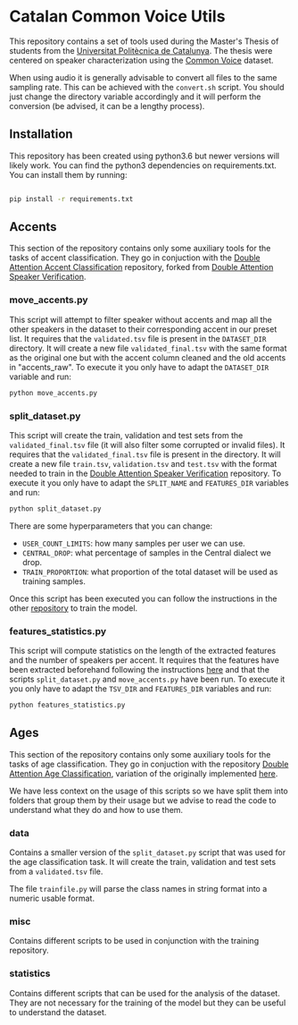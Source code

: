 # Catalan Common Voice Utils

This repository contains a set of tools used during the Master's Thesis of students from the [Universitat Politècnica de Catalunya](https://www.upc.edu/ca). The thesis were centered on speaker characterization using the [Common Voice](https://commonvoice.mozilla.org/) dataset.

When using audio it is generally advisable to convert all files to the same sampling rate. This can be achieved with the `convert.sh` script. You should just change the directory variable accordingly and it will perform the conversion (be advised, it can be a lengthy process).

## Installation

This repository has been created using python3.6 but newer versions will likely work. You can find the python3 dependencies on requirements.txt. You can install them by running:

```bash

pip install -r requirements.txt

```

## Accents

This section of the repository contains only some auxiliary tools for the tasks of accent classification. They go in conjuction with the [Double Attention Accent Classification](https://github.com/SirBernardPhilip/DoubleAttentionAccentClassification.git) repository, forked from [Double Attention Speaker Verification](https://github.com/miquelindia90/DoubleAttentionSpeakerVerification).


### move_accents.py

This script will attempt to filter speaker without accents and map all the other speakers in the dataset to their corresponding accent in our preset list. It requires that the `validated.tsv` file is present in the `DATASET_DIR` directory. It will create a new file `validated_final.tsv` with the same format as the original one but with the accent column cleaned and the old accents in "accents_raw". To execute it you only have to adapt the `DATASET_DIR` variable and run:

```bash
python move_accents.py
```

### split_dataset.py

This script will create the train, validation and test sets from the `validated_final.tsv` file (it will also filter some corrupted or invalid files). It requires that the `validated_final.tsv` file is present in the directory. It will create a new file `train.tsv`, `validation.tsv` and `test.tsv` with the format needed to train in the [Double Attention Speaker Verification](https://github.com/SirBernardPhilip/DoubleAttentionAccentClassification.git) repository. To execute it you only have to adapt the `SPLIT_NAME` and `FEATURES_DIR` variables and run:

```bash
python split_dataset.py
```

There are some hyperparameters that you can change:
* `USER_COUNT_LIMITS`: how many samples per user we can use.
* `CENTRAL_DROP`: what percentage of samples in the Central dialect we drop.
* `TRAIN_PROPORTION`: what proportion of the total dataset will be used as training samples.

Once this script has been executed you can follow the instructions in the other [repository](https://github.com/SirBernardPhilip/DoubleAttentionAccentClassification.git) to train the model.


### features_statistics.py

This script will compute statistics on the length of the extracted features and the number of speakers per accent. It requires that the features have been extracted beforehand following the instructions [here](https://github.com/SirBernardPhilip/DoubleAttentionSpeakerVerification#feature-extraction) and that the scripts `split_dataset.py` and `move_accents.py` have been run. To execute it you only have to adapt the `TSV_DIR` and `FEATURES_DIR` variables and run:

```bash
python features_statistics.py
```

## Ages

This section of the repository contains only some auxiliary tools for the tasks of age classification. They go in conjuction with the repository [Double Attention Age Classification](https://github.com/SirBernardPhilip/DoubleAttentionAgeClassification), variation of the originally implemented [here](https://github.com/miquelindia90/DoubleAttentionSpeakerVerification).

We have less context on the usage of this scripts so we have split them into folders that group them by their usage but we advise to read the code to understand what they do and how to use them.

### data
Contains a smaller version of the `split_dataset.py` script that was used for the age classification task. It will create the train, validation and test sets from a `validated.tsv` file.

The file `trainfile.py` will parse the class names in string format into a numeric usable format.

### misc
Contains different scripts to be used in conjunction with the training repository. 

### statistics

Contains different scripts that can be used for the analysis of the dataset. They are not necessary for the training of the model but they can be useful to understand the dataset.
